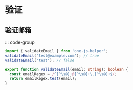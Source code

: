# 验证

## 验证邮箱

::: code-group

```ts [demo]
import { validateEmail } from 'one-js-helper';
validateEmail('test@example.com'); // true
validateEmail('test'); // false
```

```ts [code]
export function validateEmail(email: string): boolean {
  const emailRegex = /^[^\s@]+@[^\s@]+\.[^\s@]+$/;
  return emailRegex.test(email);
}
```
